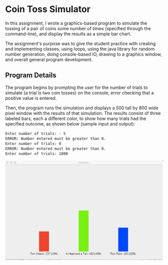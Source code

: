 # Coin Toss Simulator

In this assignment, I wrote a graphics-based program to simulate the tossing of a pair of coins some number of times (specified through the command-line), and display the results as a simple bar chart.

The assignment's purpose was to give the student practice with creating and implementing classes, using loops, using the java library for random number generation, doing console-based IO, drawing to a graphics window, and overall general program development.



## Program Details 

The program begins by prompting the user for the number of trials to simulate (a trial is two
coin tosses) on the console, error checking that a positive value is entered.

Then, the program runs the simulation and displays a 500 tall by 800 wide pixel window with the results of that simulation. The results consist of three labeled bars, each a different color, to show how many trials had the specified outcome, as shown below (sample input and output):

```
Enter number of trials: - 5
ERROR: Number entered must be greater than 0.
Enter number of trials: 0
ERROR: Number entered must be greater than 0.
Enter number of trials: 1000
```

![sample-output-pa1](sample-output-pa1.png)